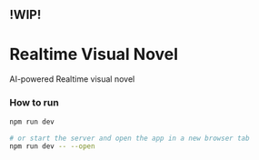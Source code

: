 ## !WIP!

# Realtime Visual Novel

AI-powered Realtime visual novel


### How to run

```bash
npm run dev

# or start the server and open the app in a new browser tab
npm run dev -- --open
```
